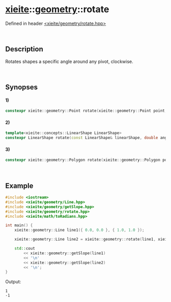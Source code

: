 # [xieite](../xieite.md)\:\:[geometry](../geometry.md)\:\:rotate
Defined in header [<xieite/geometry/rotate.hpp>](../../include/xieite/geometry/rotate.hpp)

&nbsp;

## Description
Rotates shapes a specific angle around any pivot, clockwise.

&nbsp;

## Synopses
#### 1)
```cpp
constexpr xieite::geometry::Point rotate(xieite::geometry::Point point, double angle, xieite::geometry::Point pivot = xieite::geometry::Point(0, 0)) noexcept;
```
#### 2)
```cpp
template<xieite::concepts::LinearShape LinearShape>
constexpr LinearShape rotate(const LinearShape& linearShape, double angle, xieite::geometry::Point pivot = xieite::geometry::Point(0, 0)) noexcept;
```
#### 3)
```cpp
constexpr xieite::geometry::Polygon rotate(xieite::geometry::Polygon polygon, double angle, xieite::geometry::Point pivot = xieite::geometry::Point(0, 0)) noexcept;
```

&nbsp;

## Example
```cpp
#include <iostream>
#include <xieite/geometry/Line.hpp>
#include <xieite/geometry/getSlope.hpp>
#include <xieite/geometry/rotate.hpp>
#include <xieite/math/toRadians.hpp>

int main() {
    xieite::geometry::Line line1({ 0.0, 0.0 }, { 1.0, 1.0 });

    xieite::geometry::Line line2 = xieite::geometry::rotate(line1, xieite::math::toRadians(90.0));

    std::cout
        << xieite::geometry::getSlope(line1)
        << '\n'
        << xieite::geometry::getSlope(line2)
        << '\n';
}
```
Output:
```
1
-1
```

